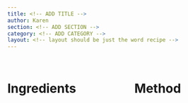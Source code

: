 ```yaml
---
title: <!-- ADD TITLE -->
author: Karen
section: <!-- ADD SECTION -->
category: <!-- ADD CATEGORY -->
layout: <!-- layout should be just the word recipe -->
---
```


<!-- REPLACE ME WITH PREAMBLE (optional) -->

<br>
<div class='columns'> <div class='column is-one-third p-3' markdown='1'>

# Ingredients

<!-- REPLACE ME WITH INGREDIENTS LIST -->
 
</div> <div class='column is-two-thirds p-3' markdown='1'>

# Method

<!-- REPLACE ME WITH METHOD -->

</div> </div>